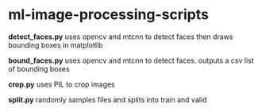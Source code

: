 # ml-image-processing-scripts

**detect_faces.py** uses opencv and mtcnn to detect faces then draws bounding boxes in matplotlib


**bound_faces.py** uses opencv and mtcnn to detect faces. outputs a csv list of bounding boxes


**crop.py** uses PIL to crop images


**split.py** randomly samples files and splits into train and valid
